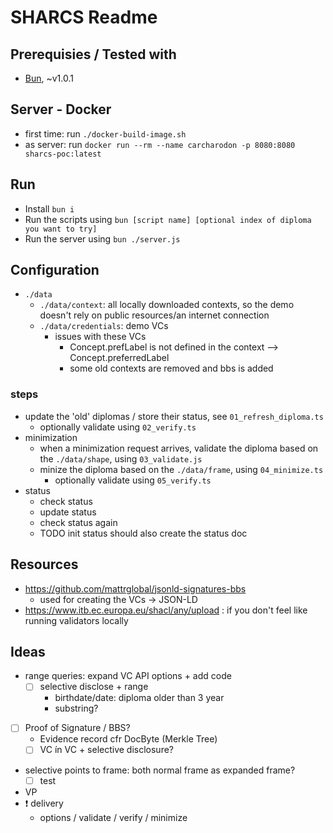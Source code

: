 # SHARCS Readme

## Prerequisies / Tested with

- [Bun](https://bun.sh/), ~v1.0.1

## Server - Docker

- first time: run `./docker-build-image.sh`
- as server: run `docker run --rm --name carcharodon -p 8080:8080 sharcs-poc:latest`

## Run

- Install `bun i`
- Run the scripts using `bun [script name] [optional index of diploma you want to try]`
- Run the server using `bun ./server.js` 

## Configuration

- `./data`
  - `./data/context`: all locally downloaded contexts, so the demo doesn't rely on public resources/an internet connection
  - `./data/credentials`: demo VCs
    - issues with these VCs
      - Concept.prefLabel is not defined in the context --> Concept.preferredLabel
      - some old contexts are removed and bbs is added

### steps

- update the 'old' diplomas / store their status, see `01_refresh_diploma.ts`
  - optionally validate using `02_verify.ts`
- minimization
  - when a minimization request arrives, validate the diploma based on the `./data/shape`, using `03_validate.js`
  - minize the diploma based on the `./data/frame`, using `04_minimize.ts`
    - optionally validate using `05_verify.ts`
- status
  - check status
  - update status
  - check status again
  - TODO init status should also create the status doc

## Resources

- https://github.com/mattrglobal/jsonld-signatures-bbs
    - used for creating the VCs -> JSON-LD
- https://www.itb.ec.europa.eu/shacl/any/upload : if you don't feel like running validators locally

## Ideas

- range queries: expand VC API options + add code
  - [ ] selective disclose + range
    - birthdate/date: diploma older than 3 year
    - substring?
- [ ] Proof of Signature / BBS?
  - Evidence record cfr DocByte (Merkle Tree)
  - [ ] VC ín VC + selective disclosure?
- selective points to frame: both normal frame as expanded frame?
  - [ ] test
- VP
- ❗ delivery
  - options / validate / verify / minimize
